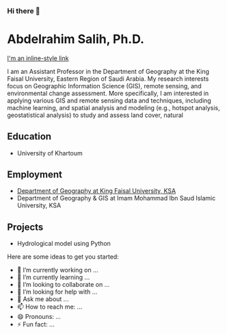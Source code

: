 ### Hi there 👋
# Abdelrahim Salih, Ph.D.
[I'm an inline-style link](https://www.google.com)

I am an Assistant Professor in the Department of Geography at the King Faisal University, Eastern Region of Saudi Arabia. My research interests focus on Geographic Information Science (GIS), remote sensing, and environmental change assessment. More specifically, I am interested in applying various GIS and remote sensing data and techniques, including machine learning, and spatial analysis and modeling (e.g., hotspot analysis, geostatistical analysis) to study and assess land cover, natural

## Education
- University of Khartoum



## Employment
- [Department of Geography at King Faisal University, KSA](https://www.kfu.edu.sa)
- Department of Geography & GIS at Imam Mohammad Ibn Saud Islamic University, KSA


## Projects
- Hydrological model using Python

Here are some ideas to get you started:

- 🔭 I’m currently working on ...
- 🌱 I’m currently learning ...
- 👯 I’m looking to collaborate on ...
- 🤔 I’m looking for help with ...
- 💬 Ask me about ...
- 📫 How to reach me: ...
- 😄 Pronouns: ...
- ⚡ Fun fact: ...

